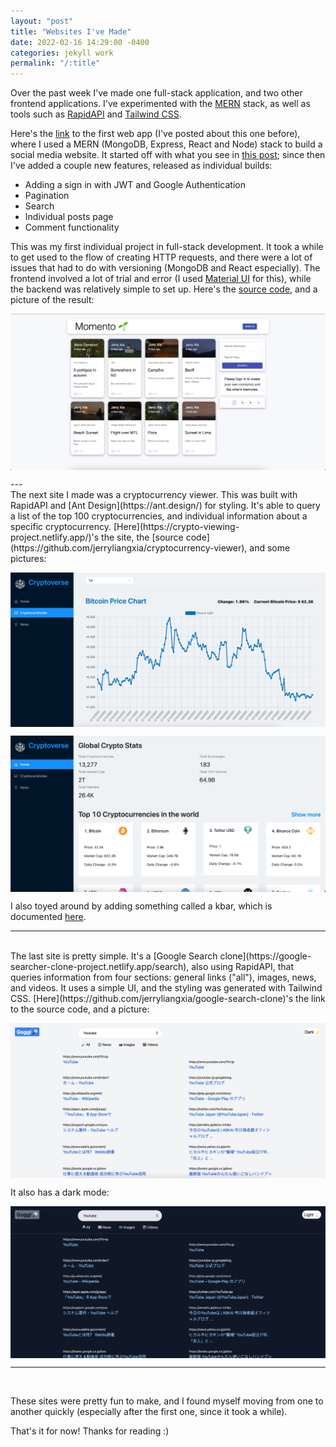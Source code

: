 ```yaml
---
layout: "post"
title: "Websites I've Made"
date: 2022-02-16 14:29:00 -0400
categories: jekyll work
permalink: "/:title"
---
```


Over the past week I've made one full-stack application, and two other frontend applications. I've experimented with the [MERN](https://www.mongodb.com/mern-stack) stack, as well as tools such as [RapidAPI](https://rapidapi.com/hub) and [Tailwind CSS](https://tailwindcss.com/).

Here's the [link](https://momento-project.netlify.app/) to the first web app (I've posted about this one before), where I used a MERN (MongoDB, Express, React and Node) stack to build a social media website. It started off with what you see in [this post](https://jerryxia.com/mern-full-stack); since then I've added a couple new features, released as individual builds:

- Adding a sign in with JWT and Google Authentication
- Pagination
- Search
- Individual posts page
- Comment functionality

This was my first individual project in full-stack development. It took a while to get used to the flow of creating HTTP requests, and there were a lot of issues that had to do with versioning (MongoDB and React especially). The frontend involved a lot of trial and error (I used [Material UI](https://mui.com/) for this), while the backend was relatively simple to set up. Here's the [source code](https://github.com/jerryliangxia/Memories-Project), and a picture of the result:

<p align="left">
    <img src ="../images/creating-a-full-stack-application/momento.png" style="display: block; margin-left: auto; margin-right: auto;min-width: 300px;"/>
</p>
---
<br />
The next site I made was a cryptocurrency viewer. This was built with RapidAPI and [Ant Design](https://ant.design/) for styling. It's able to query a list of the top 100 cryptocurrencies, and individual information about a specific cryptocurrency. [Here](https://crypto-viewing-project.netlify.app/)'s the site, the [source code](https://github.com/jerryliangxia/cryptocurrency-viewer), and some pictures:

<p align="left">
    <img src ="../images/websites-ive-made/individual_crypto.png" style="display: block; margin-left: auto; margin-right: auto;min-width: 300px;"/>
</p>

<p align="left">
    <img src ="../images/websites-ive-made/main_crypto.png" style="display: block; margin-left: auto; margin-right: auto;min-width: 300px;"/>
</p>

I also toyed around by adding something called a kbar, which is documented [here](https://kbar.vercel.app/).

---

<br />
The last site is pretty simple. It's a [Google Search clone](https://google-searcher-clone-project.netlify.app/search), also using RapidAPI, that queries information from four sections: general links ("all"), images, news, and videos. It uses a simple UI, and the styling was generated with Tailwind CSS. [Here](https://github.com/jerryliangxia/google-search-clone)'s the link to the source code, and a picture:

<p align="left">
    <img src ="../images/websites-ive-made/goggl_light.png" style="display: block; margin-left: auto; margin-right: auto;min-width: 300px;"/>
</p>

It also has a dark mode:

<p align="left">
    <img src ="../images/websites-ive-made/goggl_dark.png" style="display: block; margin-left: auto; margin-right: auto;min-width: 300px;"/>
</p>

---

<br />

These sites were pretty fun to make, and I found myself moving from one to another quickly (especially after the first one, since it took a while).

That's it for now! Thanks for reading :)
